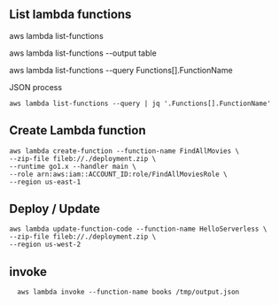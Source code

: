 ## List lambda functions
aws lambda list-functions


aws lambda list-functions  --output table


aws lambda list-functions --query Functions[].FunctionName


JSON process
```
aws lambda list-functions --query | jq '.Functions[].FunctionName'
```

## Create Lambda function
```
aws lambda create-function --function-name FindAllMovies \
--zip-file fileb://./deployment.zip \
--runtime go1.x --handler main \
--role arn:aws:iam::ACCOUNT_ID:role/FindAllMoviesRole \
--region us-east-1
```

## Deploy / Update
```
aws lambda update-function-code --function-name HelloServerless \
--zip-file fileb://./deployment.zip \
--region us-west-2
```


## invoke
```
  aws lambda invoke --function-name books /tmp/output.json
```